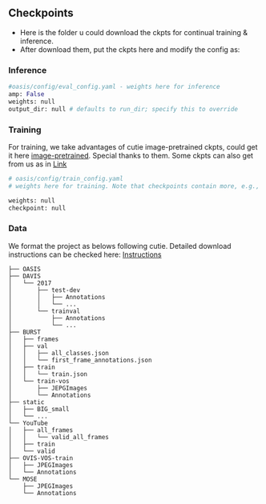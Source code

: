 ## Checkpoints

* Here is the folder u could download the ckpts for continual training & inference.
* After download them, put the ckpts here and modify the config as:

### Inference

```python
#oasis/config/eval_config.yaml - weights here for inference
amp: False
weights: null
output_dir: null # defaults to run_dir; specify this to override
```

### Training

For training, we take advantages of cutie image-pretrained ckpts, could get it here [image-pretrained](https://github.com/hkchengrex/Cutie/releases/download/v1.0). Special thanks to them. Some ckpts can also get from us as in [Link](https://drive.google.com/drive/folders/1nUEDMaa8KXgjWHz5-w4GlDAHfCCeEs8T?usp=sharing)

```python
# oasis/config/train_config.yaml
# weights here for training. Note that checkpoints contain more, e.g., optimiers, as for continual training

weights: null
checkpoint: null
```

### Data

We format the project as belows following cutie. Detailed download instructions can be checked here: [Instructions](https://github.com/hkchengrex/Cutie/blob/main/docs/TRAINING.md)

```
├── OASIS
├── DAVIS
│   └── 2017
│       ├── test-dev
│       │   ├── Annotations
│       │   └── ...
│       └── trainval
│           ├── Annotations
│           └── ...
├── BURST
│   ├── frames
│   ├── val
│   │   ├── all_classes.json
│   │   └── first_frame_annotations.json
│   ├── train
│   │   └── train.json
│   └── train-vos
│       ├── JEPGImages
│       └── Annotations
├── static
│   ├── BIG_small
│   └── ...
└── YouTube
│   ├── all_frames
│   │   └── valid_all_frames
│   ├── train
│   └── valid
├── OVIS-VOS-train
│   ├── JPEGImages
│   └── Annotations
└── MOSE
    ├── JPEGImages
    └── Annotations
```
